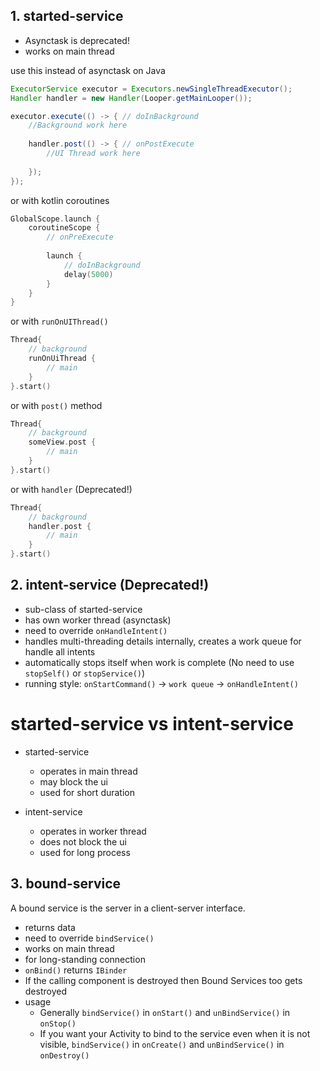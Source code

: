 ## 1. started-service

- Asynctask is deprecated!
- works on main thread

use this instead of asynctask on Java
````java
ExecutorService executor = Executors.newSingleThreadExecutor();
Handler handler = new Handler(Looper.getMainLooper());

executor.execute(() -> { // doInBackground
    //Background work here
        
    handler.post(() -> { // onPostExecute
        //UI Thread work here
        
    });
});
````

or with kotlin coroutines

````kotlin
GlobalScope.launch {
    coroutineScope {
        // onPreExecute
        
        launch {
            // doInBackground
            delay(5000)
        }
    }
}
````
or with ``runOnUIThread()``

````kotlin
Thread{
    // background 
    runOnUiThread { 
        // main
    }
}.start()
````
or with ``post()`` method
````kotlin
Thread{
    // background 
    someView.post {
        // main
    }
}.start()
````
or with ``handler`` (Deprecated!)
````kotlin
Thread{
    // background
    handler.post {
        // main
    } 
}.start()
````

## 2. intent-service (Deprecated!)

- sub-class of started-service
- has own worker thread (asynctask)
- need to override ``onHandleIntent()``
- handles multi-threading details internally, creates a work queue for handle all intents
- automatically stops itself when work is complete (No need to use ``stopSelf()`` or ``stopService()``) 
- running style: ``onStartCommand()`` -> ``work queue`` -> ``onHandleIntent()``

# started-service vs intent-service

- started-service
  - operates in main thread
  - may block the ui
  - used for short duration

- intent-service
  - operates in worker thread
  - does not block the ui
  - used for long process

## 3. bound-service

A bound service is the server in a client-server interface.

- returns data 
- need to override ``bindService()``
- works on main thread
- for long-standing connection
- ``onBind()`` returns ``IBinder``
- If the calling component is destroyed then Bound Services too gets destroyed
- usage
  - Generally ``bindService()`` in ``onStart()`` and ``unBindService()`` in ``onStop()``
  - If you want your Activity to bind to the service even when it is not visible, ``bindService()`` in ``onCreate()`` and ``unBindService()`` in ``onDestroy()``
